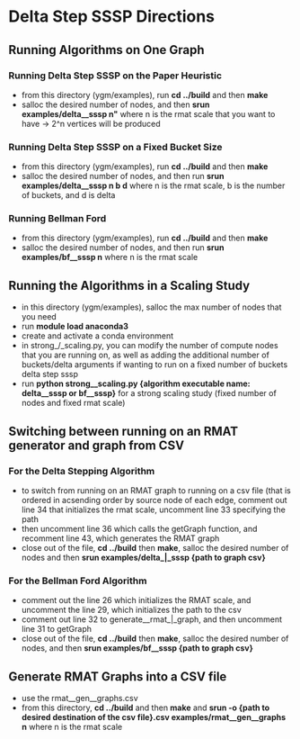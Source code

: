 # Delta Step SSSP Directions
## Running Algorithms on One Graph
### Running Delta Step SSSP on the Paper Heuristic
- from this directory (ygm/examples), run **cd ../build** and then **make**
- salloc the desired number of nodes, and then **srun examples/delta_\_sssp n"** where n is the rmat scale that you want to have -> 2^n vertices will be produced

### Running Delta Step SSSP on a Fixed Bucket Size
- from this directory (ygm/examples), run **cd ../build** and then **make**
- salloc the desired number of nodes, and then run **srun examples/delta_\_sssp n b d** where n is the rmat scale, b is the number of buckets, and d is delta

### Running Bellman Ford 
- from this directory (ygm/examples), run **cd ../build** and then **make**
- salloc the desired number of nodes, and then run **srun examples/bf_\_sssp n** where n is the rmat scale

## Running the Algorithms in a Scaling Study
- in this directory (ygm/examples), salloc the max number of nodes that you need
- run **module load anaconda3**
- create and activate a conda environment
- in strong_/_scaling.py, you can modify the number of compute nodes that you are running on, as well as adding the additional number of buckets/delta arguments if wanting to run on a fixed number of buckets delta step sssp
- run **python strong_\_scaling.py {algorithm executable name: delta_\_sssp or bf_\_sssp}** for a strong scaling study (fixed number of nodes and fixed rmat scale)

## Switching between running on an RMAT generator and graph from CSV
### For the Delta Stepping Algorithm
- to switch from running on an RMAT graph to running on a csv file (that is ordered in acsending order by source node of each edge, comment out line 34 that initializes the rmat scale, uncomment line 33 specifying the path
- then uncomment line 36 which calls the getGraph function, and recomment line 43, which generates the RMAT graph
- close out of the file, **cd ../build** then **make**, salloc the desired number of nodes and then **srun examples/delta_|_sssp {path to graph csv}**

### For the Bellman Ford Algorithm
- comment out the line 26 which initializes the RMAT scale, and uncomment the line 29, which initializes the path to the csv
- comment out line 32 to generate_\_rmat_|_graph, and then uncomment line 31 to getGraph
- close out of the file, **cd ../build** then **make**, salloc the desired number of nodes, and then **srun examples/bf_\_sssp {path to graph csv}**

## Generate RMAT Graphs into a CSV file
- use the rmat_\_gen_\_graphs.csv
- from this directory, **cd ../build** and then **make** and **srun -o {path to desired destination of the csv file}.csv examples/rmat_\_gen_\_graphs n** where n is the rmat scale
